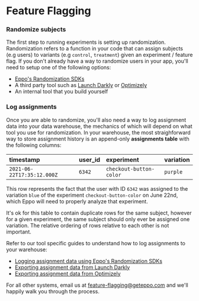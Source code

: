 # Feature Flagging

### Randomize subjects

The first step to running experiments is setting up randomization. Randomization refers to a function in your code that can assign subjects (e.g users) to variants (e.g `control`, `treatment`) given an experiment / feature flag. If you don't already have a way to randomize users in your app, you'll need to setup one of the following options:

- [Eppo's Randomization SDKs](./randomization-sdk)
- A third party tool such as [Launch Darkly](./launch-darkly) or [Optimizely](./optimizely)
- An internal tool that you build yourself


### Log assignments

Once you are able to randomize, you'll also need a way to log assignment data into your data warehouse, the mechanics of which will depend on what tool you use for randomization. In your warehouse, the most straighforward way to store assignment history is an append-only <b>assignments table</b> with the following columns:

| timestamp | user_id | experiment | variation |
| :-- | :-- | :-- | :-- |
| `2021-06-22T17:35:12.000Z` | `6342` | `checkout-button-color` | `purple` |

This row represents the fact that the user with ID `6342` was assigned to the variation `blue` of the experiment `checkout-button-color` on June 22nd, which Eppo will need to properly analyze that
experiment.

It's ok for this table to contain duplicate rows for the same subject, however for a given experiment, the same subject should only ever be assigned one variation. The relative ordering of rows relative to each other is not important.

Refer to our tool specific guides to understand how to log assignments to your warehouse:

- [Logging assignment data using Eppo's Randomization SDKs](./randomization-sdk/)
- [Exporting assignment data from Launch Darkly](./launch-darkly)
- [Exporting assignment data from Optimizely](./optimizely)

For all other systems, email us at feature-flagging@geteppo.com and we'll happily walk you through the process.